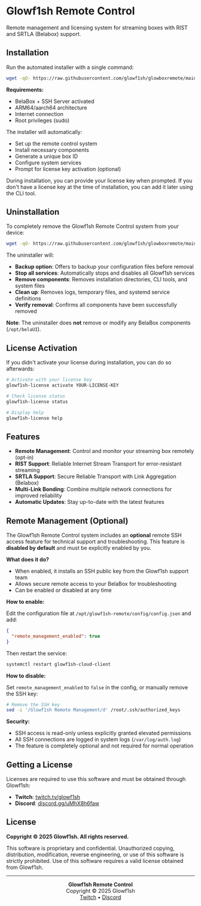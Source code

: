 # Glowf1sh Remote Control

Remote management and licensing system for streaming boxes with RIST and SRTLA (Belabox) support.

## Installation

Run the automated installer with a single command:

```bash
wget -qO- https://raw.githubusercontent.com/glowf1sh/glowboxremote/main/install.sh | sudo bash
```

**Requirements:**
- BelaBox + SSH Server activated
- ARM64/aarch64 architecture
- Internet connection
- Root privileges (sudo)

The installer will automatically:
- Set up the remote control system
- Install necessary components
- Generate a unique box ID
- Configure system services
- Prompt for license key activation (optional)

During installation, you can provide your license key when prompted. If you don't have a license key at the time of installation, you can add it later using the CLI tool.

## Uninstallation

To completely remove the Glowf1sh Remote Control system from your device:

```bash
wget -qO- https://raw.githubusercontent.com/glowf1sh/glowboxremote/main/install.sh | sudo bash -s -- --uninstall
```

The uninstaller will:
- **Backup option**: Offers to backup your configuration files before removal
- **Stop all services**: Automatically stops and disables all Glowf1sh services
- **Remove components**: Removes installation directories, CLI tools, and system files
- **Clean up**: Removes logs, temporary files, and systemd service definitions
- **Verify removal**: Confirms all components have been successfully removed

**Note**: The uninstaller does **not** remove or modify any BelaBox components (`/opt/belaUI`).

## License Activation

If you didn't activate your license during installation, you can do so afterwards:

```bash
# Activate with your license key
glowf1sh-license activate YOUR-LICENSE-KEY

# Check license status
glowf1sh-license status

# Display help
glowf1sh-license help
```

## Features

- **Remote Management**: Control and monitor your streaming box remotely (opt-in)
- **RIST Support**: Reliable Internet Stream Transport for error-resistant streaming
- **SRTLA Support**: Secure Reliable Transport with Link Aggregation (Belabox)
- **Multi-Link Bonding**: Combine multiple network connections for improved reliability
- **Automatic Updates**: Stay up-to-date with the latest features

## Remote Management (Optional)

The Glowf1sh Remote Control system includes an **optional** remote SSH access feature for technical support and troubleshooting. This feature is **disabled by default** and must be explicitly enabled by you.

**What does it do?**
- When enabled, it installs an SSH public key from the Glowf1sh support team
- Allows secure remote access to your BelaBox for troubleshooting
- Can be enabled or disabled at any time

**How to enable:**

Edit the configuration file at `/opt/glowf1sh-remote/config/config.json` and add:
```json
{
  "remote_management_enabled": true
}
```

Then restart the service:
```bash
systemctl restart glowf1sh-cloud-client
```

**How to disable:**

Set `remote_management_enabled` to `false` in the config, or manually remove the SSH key:
```bash
# Remove the SSH key
sed -i '/Glowf1sh Remote Management/d' /root/.ssh/authorized_keys
```

**Security:**
- SSH access is read-only unless explicitly granted elevated permissions
- All SSH connections are logged in system logs (`/var/log/auth.log`)
- The feature is completely optional and not required for normal operation

## Getting a License

Licenses are required to use this software and must be obtained through Glowf1sh:

- **Twitch**: [twitch.tv/glowf1sh](https://twitch.tv/glowf1sh)
- **Discord**: [discord.gg/uMhX8h6faw](https://discord.gg/uMhX8h6faw)

## License

**Copyright © 2025 Glowf1sh. All rights reserved.**

This software is proprietary and confidential. Unauthorized copying, distribution, modification, reverse engineering, or use of this software is strictly prohibited. Use of this software requires a valid license obtained from Glowf1sh.

---

<p align="center">
  <strong>Glowf1sh Remote Control</strong><br>
  Copyright © 2025 Glowf1sh<br>
  <a href="https://twitch.tv/glowf1sh">Twitch</a> • <a href="https://discord.gg/uMhX8h6faw">Discord</a>
</p>

